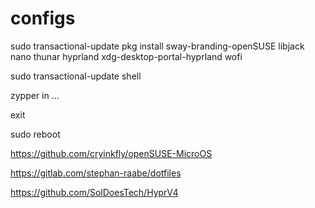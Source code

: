 # configs

sudo transactional-update pkg install sway-branding-openSUSE libjack nano thunar hyprland xdg-desktop-portal-hyprland wofi

sudo transactional-update shell

  zypper in ...

  exit

sudo reboot


https://github.com/cryinkfly/openSUSE-MicroOS

https://gitlab.com/stephan-raabe/dotfiles

https://github.com/SolDoesTech/HyprV4
